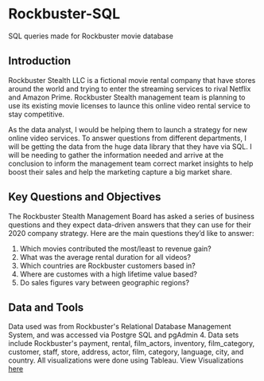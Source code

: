 # Rockbuster-SQL
SQL queries made for Rockbuster movie database

## Introduction

Rockbuster Stealth LLC is a fictional movie rental company that have stores around the world and trying to enter the streaming services to rival Netflix and Amazon Prime. Rockbuster Stealth management team is planning to use its existing movie licenses to launce this online video rental service to stay competitive.

As the data analyst, I would be helping them to launch a strategy for new online video services. To answer questions from different departments, I will be getting the data from the huge data library that they have via SQL. I will be needing to gather the information needed and arrive at the conclusion to inform the management team correct market insights to help boost their sales and help the marketing capture a big market share.


## Key Questions and Objectives

The Rockbuster Stealth Management Board has asked a series of business questions and they expect data-driven answers that they can use for their 2020 company strategy. Here are the main questions they’d like to answer:

1. Which movies contributed the most/least to revenue gain?
2. What was the average rental duration for all videos?
3. Which countries are Rockbuster customers based in?
4. Where are customes with a high lifetime value based?
5. Do sales figures vary between geographic regions?

## Data and Tools

Data used was from Rockbuster's Relational Database Management System, and was accessed via Postgre SQL and pgAdmin 4. Data sets include Rockbuster's payment, rental, film_actors, inventory, film_category, customer, staff, store, address, actor, film, category, language, city, and country. All visualizations were done using Tableau. View Visualizations [here]( https://public.tableau.com/views/Achievement3_17296292468640/MoviesandGenre?:language=en-US&:sid=&:redirect=auth&:display_count=n&:origin=viz_share_link)
